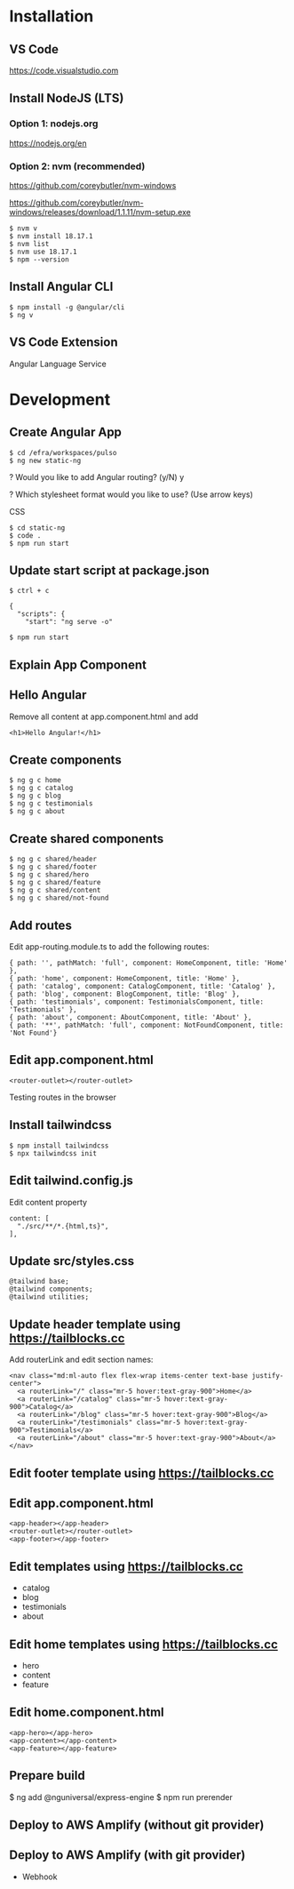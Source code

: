 # Installation

## VS Code
https://code.visualstudio.com

## Install NodeJS (LTS)

### Option 1: nodejs.org
https://nodejs.org/en

### Option 2: nvm (recommended)
https://github.com/coreybutler/nvm-windows

https://github.com/coreybutler/nvm-windows/releases/download/1.1.11/nvm-setup.exe

```
$ nvm v
$ nvm install 18.17.1
$ nvm list
$ nvm use 18.17.1
$ npm --version
```

## Install Angular CLI
```
$ npm install -g @angular/cli
$ ng v
```

## VS Code Extension
Angular Language Service

# Development
## Create Angular App
```
$ cd /efra/workspaces/pulso
$ ng new static-ng
```
? Would you like to add Angular routing? (y/N) y

? Which stylesheet format would you like to use? (Use arrow keys)

CSS
```
$ cd static-ng
$ code .
$ npm run start
```

## Update start script at package.json
```
$ ctrl + c
```
```
{
  "scripts": {
    "start": "ng serve -o"
```
```
$ npm run start
```

## Explain App Component

## Hello Angular
Remove all content at app.component.html and add
```
<h1>Hello Angular!</h1>
```

## Create components
```
$ ng g c home
$ ng g c catalog
$ ng g c blog
$ ng g c testimonials
$ ng g c about
```

## Create shared components
```
$ ng g c shared/header
$ ng g c shared/footer
$ ng g c shared/hero
$ ng g c shared/feature
$ ng g c shared/content
$ ng g c shared/not-found
```

## Add routes
Edit app-routing.module.ts to add the following routes:
```
{ path: '', pathMatch: 'full', component: HomeComponent, title: 'Home' },
{ path: 'home', component: HomeComponent, title: 'Home' },
{ path: 'catalog', component: CatalogComponent, title: 'Catalog' },
{ path: 'blog', component: BlogComponent, title: 'Blog' },
{ path: 'testimonials', component: TestimonialsComponent, title: 'Testimonials' },
{ path: 'about', component: AboutComponent, title: 'About' },
{ path: '**', pathMatch: 'full', component: NotFoundComponent, title: 'Not Found'}
```

## Edit app.component.html
```
<router-outlet></router-outlet>
```
Testing routes in the browser

## Install tailwindcss
```
$ npm install tailwindcss
$ npx tailwindcss init
```

## Edit tailwind.config.js
Edit content property
```
content: [
  "./src/**/*.{html,ts}",
],
```

## Update src/styles.css
```
@tailwind base;
@tailwind components;
@tailwind utilities;
```

## Update header template using https://tailblocks.cc
Add routerLink and edit section names:
```
<nav class="md:ml-auto flex flex-wrap items-center text-base justify-center">
  <a routerLink="/" class="mr-5 hover:text-gray-900">Home</a>
  <a routerLink="/catalog" class="mr-5 hover:text-gray-900">Catalog</a>
  <a routerLink="/blog" class="mr-5 hover:text-gray-900">Blog</a>
  <a routerLink="/testimonials" class="mr-5 hover:text-gray-900">Testimonials</a>
  <a routerLink="/about" class="mr-5 hover:text-gray-900">About</a>
</nav>
```

## Edit footer template using https://tailblocks.cc

## Edit app.component.html
```
<app-header></app-header>
<router-outlet></router-outlet>
<app-footer></app-footer>
```

## Edit templates using https://tailblocks.cc
- catalog
- blog
- testimonials
- about

## Edit home templates using https://tailblocks.cc
- hero
- content
- feature

## Edit home.component.html
```
<app-hero></app-hero>
<app-content></app-content>
<app-feature></app-feature>
```

## Prepare build
$ ng add @nguniversal/express-engine
$ npm run prerender

## Deploy to AWS Amplify (without git provider)

## Deploy to AWS Amplify (with git provider)
- Webhook